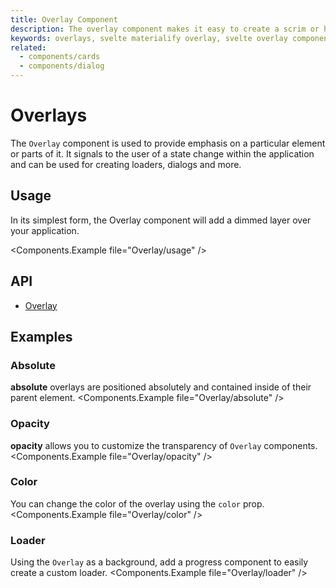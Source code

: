 ```yaml
---
title: Overlay Component
description: The overlay component makes it easy to create a scrim or hovering effect over components or your entire application.
keywords: overlays, svelte materialify overlay, svelte overlay component
related:
  - components/cards
  - components/dialog
---
```


# Overlays

The `Overlay` component is used to provide emphasis on a particular element or parts of it. It signals to the user of a state change within the application and can be used for creating loaders, dialogs and more.

## Usage

In its simplest form, the Overlay component will add a dimmed layer over your application.

<Components.Example file="Overlay/usage" />

## API

- [Overlay](/api/Overlay/)

## Examples

### Absolute

**absolute** overlays are positioned absolutely and contained inside of their parent element.
<Components.Example file="Overlay/absolute" />

### Opacity

**opacity** allows you to customize the transparency of `Overlay` components.
<Components.Example file="Overlay/opacity" />

### Color

You can change the color of the overlay using the `color` prop.
<Components.Example file="Overlay/color" />

### Loader

Using the `Overlay` as a background, add a progress component to easily create a custom loader.
<Components.Example file="Overlay/loader" />
